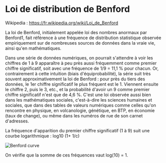 # Loi de distribution de Benford

Wikipedia : https://fr.wikipedia.org/wiki/Loi_de_Benford

La loi de Benford, initialement appelée loi des nombres anormaux par Benford1, fait référence à une fréquence de distribution statistique observée empiriquement sur de nombreuses sources de données dans la vraie vie, ainsi qu'en mathématiques.

Dans une série de données numériques, on pourrait s'attendre à voir les chiffres de 1 à 9 apparaître à peu près aussi fréquemment comme premier chiffre significatif, soit avec une fréquence de 1/9 = 11,1 % pour chacun. Or, contrairement à cette intuition (biais d'équiprobabilité), la série suit très souvent approximativement la loi de Benford : pour près du tiers des données, le 1er chiffre significatif le plus fréquent est le 1. Viennent ensuite le chiffre 2, puis le 3, etc., et la probabilité d'avoir un 9 comme premier chiffre significatif n'est que de 4,6 %. C'est une loi observée aussi bien dans les mathématiques sociales, c'est-à-dire les sciences humaines et sociales, que dans des tables de valeurs numériques comme celles qu'on rencontre en physique, en volcanologie, génétique, en BTP, en économie (taux de change), ou même dans les numéros de rue de son carnet d'adresses.

La fréquence d'apparition du premier chiffre significatif (1 à 9) suit une courbe logarithmique : log10 (1+ 1/c)
  
![Benford curve](https://upload.wikimedia.org/wikipedia/commons/b/b7/Loi_de_Benford_freq_relat.PNG)  

On vérifie que la somme de ces fréquences vaut log(10) = 1.
